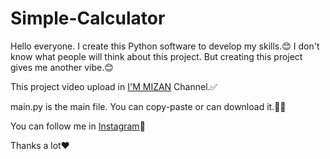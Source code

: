 # Simple-Calculator

Hello everyone. I create this Python software to develop my skills.😊 
I don't know what people will think about this project. But creating this project gives me another vibe.😊

This project video upload in <a href="https://youtube.com/@mizan_me">I'M MIZAN</a> Channel.✅

main.py is the main file. You can copy-paste or can download it.🥰🥀

You can follow me in <a href="https://www.instagram.com/saa_mizan">Instagram</a>🤗

Thanks a lot❤️


